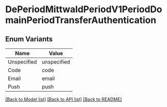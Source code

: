 # DePeriodMittwaldPeriodV1PeriodDomainPeriodTransferAuthentication

## Enum Variants

| Name | Value |
|---- | -----|
| Unspecified | unspecified |
| Code | code |
| Email | email |
| Push | push |


[[Back to Model list]](../README.md#documentation-for-models) [[Back to API list]](../README.md#documentation-for-api-endpoints) [[Back to README]](../README.md)


